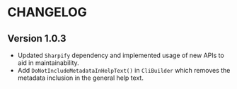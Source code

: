# CHANGELOG

## Version 1.0.3

* Updated `Sharpify` dependency and implemented usage of new APIs to aid in maintainability.
* Add `DoNotIncludeMetadataInHelpText()` in `CliBuilder` which removes the metadata inclusion in the general help text.
